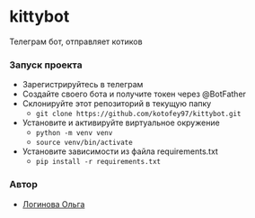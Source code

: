 # kittybot
Телеграм бот, отправляет котиков


### Запуск проекта
- Зарегистрируйтесь в телеграм
- Создайте своего бота и получите токен через @BotFather
- Склонируйте этот репозиторий в текущую папку 
    - `git clone https://github.com/kotofey97/kittybot.git`
- Установите и активируйте виртуальное окружение 
    - `python -m venv venv`
    - `source venv/bin/activate`
- Установите зависимости из файла requirements.txt 
    - `pip install -r requirements.txt`

### Автор
- [Логинова Ольга](https://github.com/kotofey97) 